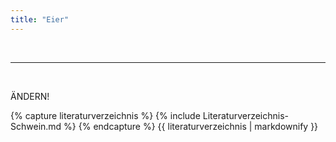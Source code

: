 ```yaml
---
title: "Eier"
---
```





<br>

---

<br> 

ÄNDERN!

{% capture literaturverzeichnis %} 
{% include Literaturverzeichnis-Schwein.md %} 
{% endcapture %} 
{{ literaturverzeichnis | markdownify }}
